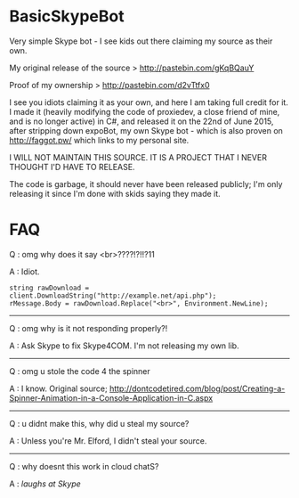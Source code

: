 # BasicSkypeBot
Very simple Skype bot - I see kids out there claiming my source as their own.

My original release of the source > http://pastebin.com/gKqBQauY

Proof of my ownership > http://pastebin.com/d2vTtfx0

I see you idiots claiming it as your own, and here I am taking full credit for it. I made it (heavily modifying the code of proxiedev, a close friend of mine, and is no longer active) in C#, and released it on the 22nd of June 2015, after stripping down expoBot, my own Skype bot - which is also proven on http://faggot.pw/ which links to my personal site.

I WILL NOT MAINTAIN THIS SOURCE. IT IS A PROJECT THAT I NEVER THOUGHT I'D HAVE TO RELEASE.

The code is garbage, it should never have been released publicly; I'm only releasing it since I'm done with skids saying they made it.

# FAQ

Q : omg why does it say &lt;br&gt;????!?!!?11

A : Idiot.
```
string rawDownload = client.DownloadString("http://example.net/api.php");
rMessage.Body = rawDownload.Replace("<br>", Environment.NewLine);
```
---
Q : omg why is it not responding properly?!

A : Ask Skype to fix Skype4COM. I'm not releasing my own lib.

---
Q : omg u stole the code 4 the spinner

A : I know. Original source; http://dontcodetired.com/blog/post/Creating-a-Spinner-Animation-in-a-Console-Application-in-C.aspx

---
Q : u didnt make this, why did u steal my source?

A : Unless you're Mr. Elford, I didn't steal your source.

---
Q : why doesnt this work in cloud chatS?

A : *laughs at Skype*
